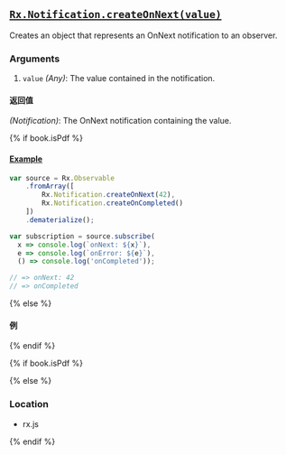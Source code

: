## [`Rx.Notification.createOnNext(value)`](https://github.com/Reactive-Extensions/RxJS/blob/master/src/core/notification.js#L55)

Creates an object that represents an OnNext notification to an observer.

### Arguments
1. `value` *(Any)*: The value contained in the notification.

#### 返回值
*(Notification)*: The OnNext notification containing the value.

{% if book.isPdf %}

#### [Example](http://jsbin.com/pigaku/2/edit?js,console)

```js
var source = Rx.Observable
    .fromArray([
        Rx.Notification.createOnNext(42),
        Rx.Notification.createOnCompleted()
    ])
    .dematerialize();

var subscription = source.subscribe(
  x => console.log(`onNext: ${x}`),
  e => console.log(`onError: ${e}`),
  () => console.log('onCompleted'));

// => onNext: 42
// => onCompleted
```

{% else %}

#### 例

[](http://jsbin.com/pigaku/2/embed?js,console)

{% endif %}

{% if book.isPdf %}



{% else %}

### Location

- rx.js

{% endif %}